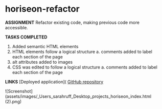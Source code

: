 # horiseon-refactor

**ASSIGNMENT**
 Refactor existing code, making previous code more accessible.

**TASKS COMPLETED**
1. Added semantic HTML elements
2. HTML elements follow a logical structure
    a. comments added to label each section of the page
3. alt attributes added to images
4. CSS was edited to follow a logical structure
    a. comments added to label each section of the page

**LINKS**
 [Deployed application]( 
 [GitHub repository](https://github.com/Sazu66/horiseon-refactor)

 ![Screenshot](assets/images/_Users_sarahruff_Desktop_projects_horiseon_index.html (2).png)







